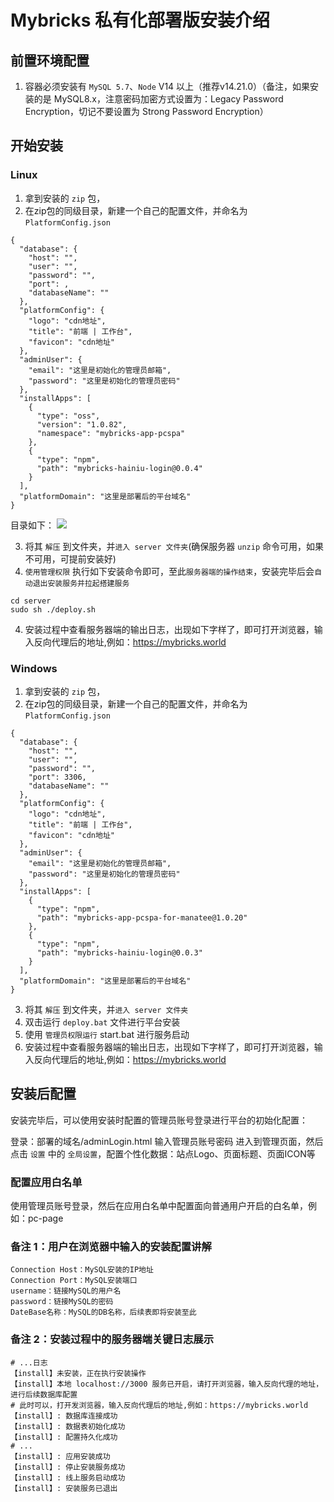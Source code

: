 # Mybricks 私有化部署版安装介绍

## 前置环境配置

1. 容器必须安装有 `MySQL 5.7`、`Node` V14 以上（推荐v14.21.0）（备注，如果安装的是 MySQL8.x，注意密码加密方式设置为：Legacy Password Encryption，切记不要设置为 Strong Password Encryption）

## 开始安装
### Linux

1. 拿到安装的 `zip` 包，
2. 在zip包的同级目录，新建一个自己的配置文件，并命名为 `PlatformConfig.json`
```
{
  "database": {
    "host": "",
    "user": "",
    "password": "",
    "port": ,
    "databaseName": ""
  },
  "platformConfig": {
    "logo": "cdn地址",
    "title": "前端 | 工作台",
    "favicon": "cdn地址"
  },
  "adminUser": {
    "email": "这里是初始化的管理员邮箱",
    "password": "这里是初始化的管理员密码"
  },
  "installApps": [
    {
      "type": "oss",
      "version": "1.0.82",
      "namespace": "mybricks-app-pcspa"
    },
    {
      "type": "npm",
      "path": "mybricks-hainiu-login@0.0.4"
    }
  ],
  "platformDomain": "这里是部署后的平台域名"
}
```
目录如下：
![](./assets/install_path.png)

3. 将其 `解压` 到文件夹，并`进入 server 文件夹`(确保服务器 `unzip` 命令可用，如果不可用，可提前安装好)
4. `使用管理权限` 执行如下安装命令即可，至此`服务器端的操作结束`，安装完毕后会`自动退出安装服务并拉起搭建服务`

```shell
cd server
sudo sh ./deploy.sh
```

4. 安装过程中查看服务器端的输出日志，出现如下字样了，即可打开浏览器，输入反向代理后的地址,例如：https://mybricks.world

### Windows

1. 拿到安装的 `zip` 包，
2. 在zip包的同级目录，新建一个自己的配置文件，并命名为 `PlatformConfig.json`
```
{
  "database": {
    "host": "",
    "user": "",
    "password": "",
    "port": 3306,
    "databaseName": ""
  },
  "platformConfig": {
    "logo": "cdn地址",
    "title": "前端 | 工作台",
    "favicon": "cdn地址"
  },
  "adminUser": {
    "email": "这里是初始化的管理员邮箱",
    "password": "这里是初始化的管理员密码"
  },
  "installApps": [
    {
      "type": "npm",
      "path": "mybricks-app-pcspa-for-manatee@1.0.20"
    },
    {
      "type": "npm",
      "path": "mybricks-hainiu-login@0.0.3"
    }
  ],
  "platformDomain": "这里是部署后的平台域名"
}
```
3. 将其 `解压` 到文件夹，并`进入 server 文件夹`
4. 双击运行 `deploy.bat` 文件进行平台安装
5. 使用 `管理员权限运行` start.bat 进行服务启动
6. 安装过程中查看服务器端的输出日志，出现如下字样了，即可打开浏览器，输入反向代理后的地址,例如：https://mybricks.world


## 安装后配置
安装完毕后，可以使用安装时配置的管理员账号登录进行平台的初始化配置：

登录：部署的域名/adminLogin.html
输入管理员账号密码
进入到管理页面，然后点击 `设置` 中的 `全局设置`，配置个性化数据：站点Logo、页面标题、页面ICON等

### 配置应用白名单
使用管理员账号登录，然后在应用白名单中配置面向普通用户开启的白名单，例如：pc-page


### 备注 1：用户在浏览器中输入的安装配置讲解

```
Connection Host：MySQL安装的IP地址
Connection Port：MySQL安装端口
username：链接MySQL的用户名
password：链接MySQL的密码
DateBase名称：MySQL的DB名称，后续表即将安装至此
```

### 备注 2：安装过程中的服务器端关键日志展示

```shell
# ...日志
【install】未安装，正在执行安装操作
【install】本地 localhost://3000 服务已开启，请打开浏览器，输入反向代理的地址，进行后续数据库配置
# 此时可以，打开发浏览器，输入反向代理后的地址,例如：https://mybricks.world
【install】: 数据库连接成功
【install】: 数据表初始化成功
【install】: 配置持久化成功
# ...
【install】: 应用安装成功
【install】: 停止安装服务成功
【install】: 线上服务启动成功
【install】: 安装服务已退出
```


